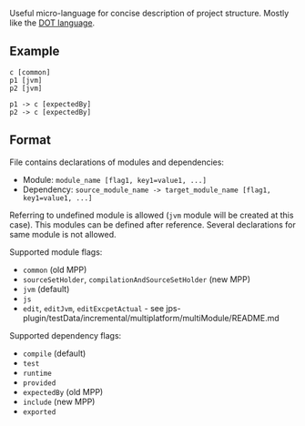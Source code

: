 Useful micro-language for concise description of project structure.
Mostly like the [DOT language](https://www.graphviz.org/doc/info/attrs.html).

## Example

```
c [common]
p1 [jvm]
p2 [jvm]

p1 -> c [expectedBy]
p2 -> c [expectedBy]
```

## Format

File contains declarations of modules and dependencies:
  - Module: `module_name [flag1, key1=value1, ...]`
  - Dependency: `source_module_name -> target_module_name [flag1, key1=value1, ...]`
  
Referring to undefined module is allowed (`jvm` module will be created at this case).
This modules can be defined after reference. Several declarations for same module is not allowed.

Supported module flags:
  - `common` (old MPP)
  - `sourceSetHolder`, `compilationAndSourceSetHolder` (new MPP)
  - `jvm` (default)
  - `js`
  - `edit`, `editJvm`, `editExcpetActual` - see jps-plugin/testData/incremental/multiplatform/multiModule/README.md
    
Supported dependency flags:
  - `compile` (default)
  - `test`
  - `runtime`
  - `provided`
  - `expectedBy` (old MPP)
  - `include` (new MPP)
  - `exported`